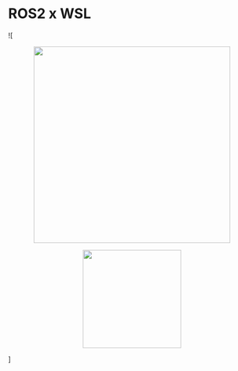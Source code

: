 # ROS2 x WSL
![<div align="center">
  <img src="https://upload.wikimedia.org/wikipedia/commons/b/bb/Ros_logo.svg" width="400" /><p>    </p>
  <img src="https://upload.wikimedia.org/wikipedia/commons/4/49/Windows_Subsystem_for_Linux_logo.png" width="200" />
</div>]
